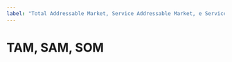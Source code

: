 ```yaml
---
label: "Total Addressable Market, Service Addressable Market, e Service Obtainable Market"
---
```


# TAM, SAM, SOM